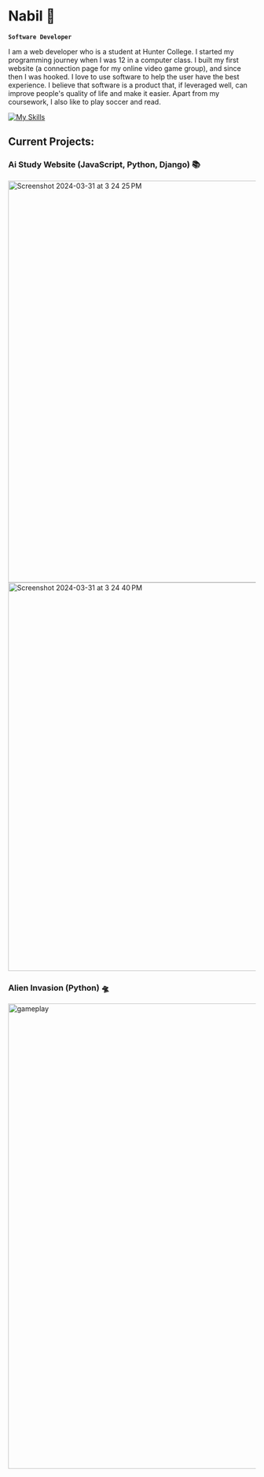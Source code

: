 # Nabil 👋

**`Software Developer`**

I am a web developer who is a student at Hunter College. I started my programming journey when I was 12 in a computer class. I built my first website (a connection page for my online video game group), and since then I was hooked. I love to use software to help the user have the best experience. I believe that software is a product that, if leveraged well, can improve people's quality of life and make it easier. Apart from my coursework, I also like to play soccer and read.

[![My Skills](https://skillicons.dev/icons?i=py,js,html,css,tailwindcss,git,vscode)](https://skillicons.dev)

## Current Projects:

### Ai Study Website (JavaScript, Python, Django) 📚

<img width="817" alt="Screenshot 2024-03-31 at 3 24 25 PM" src="https://github.com/nshamee/nshamee/assets/80434243/c9503764-a682-40c1-a134-9b93b5d18fac">

<img width="790" alt="Screenshot 2024-03-31 at 3 24 40 PM" src="https://github.com/nshamee/nshamee/assets/80434243/de4d0a20-09aa-4eab-bbb6-4e2117e25a73">

### Alien Invasion (Python) 🛸


<img width="946" alt="gameplay" src="https://github.com/nshamee/nshamee/assets/80434243/6273b892-36b3-4e6b-9997-6105739804c0">

<!--## Current Projects:

### Ai Study Website (JavaScript, Python, Django) 📚

<img width="817" alt="Screenshot 2024-03-31 at 3 24 25 PM" src="https://github.com/nshamee/nshamee/assets/80434243/c9503764-a682-40c1-a134-9b93b5d18fac">

<img width="790" alt="Screenshot 2024-03-31 at 3 24 40 PM" src="https://github.com/nshamee/nshamee/assets/80434243/de4d0a20-09aa-4eab-bbb6-4e2117e25a73">

### Alien Invasion (Python) 🛸


<img width="946" alt="gameplay" src="https://github.com/nshamee/nshamee/assets/80434243/6273b892-36b3-4e6b-9997-6105739804c0">

<!-- ## My Skills 

 [![My Skills](https://skillicons.dev/icons?i=py,js,html,css,tailwindcss,git,vscode)](https://skillicons.dev)

<!--
**nshamee/nshamee** is a ✨ _special_ ✨ repository because its `README.md` (this file) appears on your GitHub profile.

Here are some ideas to get you started:

- 🔭 I’m currently working on ...
- 🌱 I’m currently learning ...
- 👯 I’m looking to collaborate on ...
- 🤔 I’m looking for help with ...
- 💬 Ask me about ...
- 📫 How to reach me: ...
- 😄 Pronouns: ...
- ⚡ Fun fact: ...
-->
